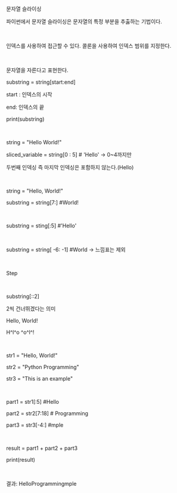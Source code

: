 문자열 슬라이싱

파이썬에서 문자열 슬라이싱은 문자열의 특정 부분을 추춣하는 기법이다.

 

인덱스를 사용하여 접근할 수 있다. 콜론을 사용하여 인덱스 범위를 지정한다.

 

문자열을 자른다고 표현한다.

substring = string[start:end]

start : 인덱스의 시작

end: 인덱스의 끝

print(substring)

 

string = "Hello World!"

sliced_variable = string[0 : 5] # 'Hello' -> 0~4까지만

두번째 인덱싱 즉 마지막 인덱싱은 포함하지 않는다.(Hello)

 

string = "Hello, World!"

substring = string[7:] #World!

 

substring = sting[:5] #'Hello'

 

substring = string[ -6: -1] #World -> 느낌표는 제외

 

Step

 

substring[::2]

2씩 건너뛰겠다는 의미

Hello, World!

H^l^o ^o^l^!

 

str1 = "Hello, World!"

str2 = "Python Programming"

str3 = "This is an example"

 

part1 = str1[:5] #Hello

part2 = str2[7:18] # Programming

part3 = str3[-4:] #mple

 

result = part1 + part2 + part3

print(result)

 

결과: HelloProgrammingmple
